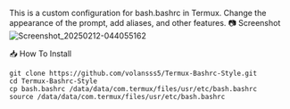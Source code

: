 This is a custom configuration for bash.bashrc in Termux. Change the appearance of the prompt, add aliases, and other features.
📷 Screenshot
![Screenshot_20250212-044055162](https://github.com/user-attachments/assets/4e935986-25a6-4156-bee2-3fc257191ec4)

📥 How To Install

 ```
git clone https://github.com/volansss5/Termux-Bashrc-Style.git
cd Termux-Bashrc-Style
cp bash.bashrc /data/data/com.termux/files/usr/etc/bash.bashrc
source /data/data/com.termux/files/usr/etc/bash.bashrc
```
